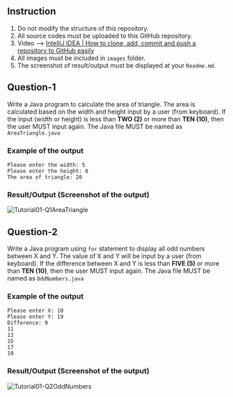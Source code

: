 ## Instruction
1. Do not modify the structure of this repository.
1. All source codes must be uploaded to this GitHub repository.
1. Video --> [IntelliJ IDEA | How to clone, add, commit and push a repository to GitHub easily](https://youtu.be/RXV3Yusr0SI)
1. All images must be included in `images` folder.
1. The screenshot of result/output must be displayed at your `Readme.md`.

## Question-1

Write a Java program to calculate the area of triangle. The area is calculated based on the width and height input by a user (from keyboard).
If the input (width or height) is less than __TWO (2)__ or more than __TEN (10)__, then the user MUST input again. The Java file MUST be named as `AreaTriangle.java`

### Example of the output
```
Please enter the width: 5
Please enter the height: 8
The area of triangle: 20
```

### Result/Output (Screenshot of the output)
![Tutorial01-Q1AreaTriangle](https://github.com/STIW3054-A221/tutorial-1-HngZiLing/blob/master/images/Tutorial01-Q1AreaTriangle.png)

## Question-2

Write a Java program using `for` statement to display all odd numbers between X and Y. The value of X and Y will be input by a user (from keyboard). 
If the difference between X and Y is less than __FIVE (5)__ or more than __TEN (10)__, then the user MUST input again. The Java file MUST be named as `OddNumbers.java`

### Example of the output
```
Please enter X: 10
Please enter Y: 19
Difference: 9
11
13
15
17
19
```

### Result/Output (Screenshot of the output)
![Tutorial01-Q2OddNumbers](https://github.com/STIW3054-A221/tutorial-1-HngZiLing/blob/master/images/Tutorial01-Q2OddNumbers.png)
